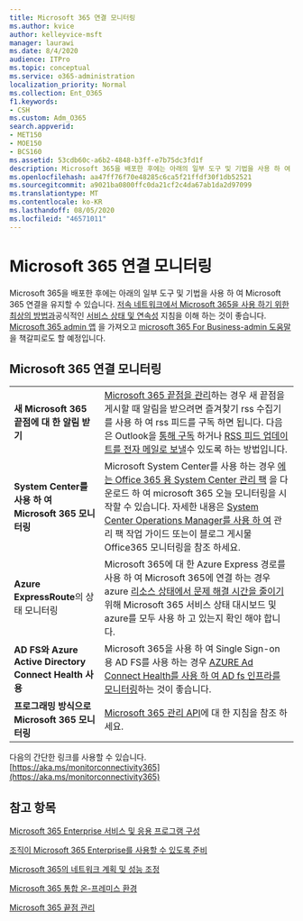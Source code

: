 ```yaml
---
title: Microsoft 365 연결 모니터링
ms.author: kvice
author: kelleyvice-msft
manager: laurawi
ms.date: 8/4/2020
audience: ITPro
ms.topic: conceptual
ms.service: o365-administration
localization_priority: Normal
ms.collection: Ent_O365
f1.keywords:
- CSH
ms.custom: Adm_O365
search.appverid:
- MET150
- MOE150
- BCS160
ms.assetid: 53cdb60c-a6b2-4848-b3ff-e7b75dc3fd1f
description: Microsoft 365을 배포한 후에는 아래의 일부 도구 및 기법을 사용 하 여 Microsoft 365 연결을 유지할 수 있습니다. 저속 네트워크에서 Microsoft 365을 사용 하기 위한 최상의 방법과 공식적인 서비스 상태 및 연속성 지침을 이해 하는 것이 좋습니다.
ms.openlocfilehash: aa47ff76f70e48285c6ca5f21ffdf30f1db52521
ms.sourcegitcommit: a9021ba0800ffc0da21cf2c4da67ab1da2d97099
ms.translationtype: MT
ms.contentlocale: ko-KR
ms.lasthandoff: 08/05/2020
ms.locfileid: "46571011"
---
```

# <a name="monitor-microsoft-365-connectivity"></a>Microsoft 365 연결 모니터링

Microsoft 365을 배포한 후에는 아래의 일부 도구 및 기법을 사용 하 여 Microsoft 365 연결을 유지할 수 있습니다. [저속 네트워크에서 Microsoft 365을 사용 하기 위한 최상의 방법과](https://support.office.com/article/fd16c8d2-4799-4c39-8fd7-045f06640166)공식적인 [서비스 상태 및 연속성](https://docs.microsoft.com/office365/servicedescriptions/office-365-platform-service-description/service-health-and-continuity) 지침을 이해 하는 것이 좋습니다. [Microsoft 365 admin 앱](https://blogs.office.com/2015/03/13/administer-on-the-go-with-the-updated-office-365-admin-app/) 을 가져오고 [microsoft 365 For Business-admin 도움말](https://support.office.com/article/17d3ff3f-3601-466e-b5a1-482b31cfb791)을 책갈피로도 할 예정입니다.
  
## <a name="monitoring-microsoft-365-connectivity"></a>Microsoft 365 연결 모니터링

|||
|:-----|:-----|
|**새 Microsoft 365 끝점에 대 한 알림 받기** <br/> |[Microsoft 365 끝점을 관리](https://support.office.com/article/99cab9d4-ef59-4207-9f2b-3728eb46bf9a)하는 경우 새 끝점을 게시할 때 알림을 받으려면 즐겨찾기 rss 수집기를 사용 하 여 rss 피드를 구독 하면 됩니다. 다음은 Outlook을 [통해 구독](https://go.microsoft.com/fwlink/p/?LinkId=532416) 하거나 [RSS 피드 업데이트를 전자 메일로 보낼](https://go.microsoft.com/fwlink/p/?LinkId=532417)수 있도록 하는 방법입니다.  <br/> |
|**System Center를 사용 하 여 Microsoft 365 모니터링** <br/> |Microsoft System Center를 사용 하는 경우 [에는 Office 365 용 System Center 관리 팩](https://www.microsoft.com/download/details.aspx?id=43708) 을 다운로드 하 여 microsoft 365 오늘 모니터링을 시작할 수 있습니다. 자세한 내용은 [System Center Operations Manager를 사용 하 여](https://blogs.msdn.com/b/mvpawardprogram/archive/2015/07/08/office365-monitoring-using-system-centre-operations-manager.aspx) 관리 팩 작업 가이드 또는이 블로그 게시물 Office365 모니터링을 참조 하세요. <br/> |
|**Azure ExpressRoute**의 상태 모니터링 <br/> |Microsoft 365에 대 한 Azure Express 경로를 사용 하 여 Microsoft 365에 연결 하는 경우 azure [리소스 상태에서 문제 해결 시간을 줄이기](https://azure.microsoft.com/blog/reduce-troubleshooting-time-with-azure-resource-health/) 위해 Microsoft 365 서비스 상태 대시보드 및 azure를 모두 사용 하 고 있는지 확인 해야 합니다. <br/> |
|**AD FS와 Azure Active Directory Connect Health 사용** <br/> |Microsoft 365을 사용 하 여 Single Sign-on 용 AD FS를 사용 하는 경우 [AZURE Ad Connect Health를 사용 하 여 AD fs 인프라를 모니터링](https://azure.microsoft.com/documentation/articles/active-directory-aadconnect-health-adfs/)하는 것이 좋습니다.  <br/> |
|**프로그래밍 방식으로 Microsoft 365 모니터링** <br/> |[Microsoft 365 관리 API](https://docs.microsoft.com/office/office-365-management-api/office-365-management-apis-overview)에 대 한 지침을 참조 하세요.  <br/> |

다음의 간단한 링크를 사용할 수 있습니다. [https://aka.ms/monitorconnectivity365](https://aka.ms/monitorconnectivity365)
  
## <a name="see-also"></a>참고 항목

[Microsoft 365 Enterprise 서비스 및 응용 프로그램 구성](configure-services-and-applications.md)
  
[조직이 Microsoft 365 Enterprise를 사용할 수 있도록 준비](get-your-organization-ready-for-office-365.md)
  
[Microsoft 365의 네트워크 계획 및 성능 조정](network-planning-and-performance.md)
  
[Microsoft 365 통합 온-프레미스 환경](office-365-integration.md)
  
[Microsoft 365 끝점 관리](managing-office-365-endpoints.md)
